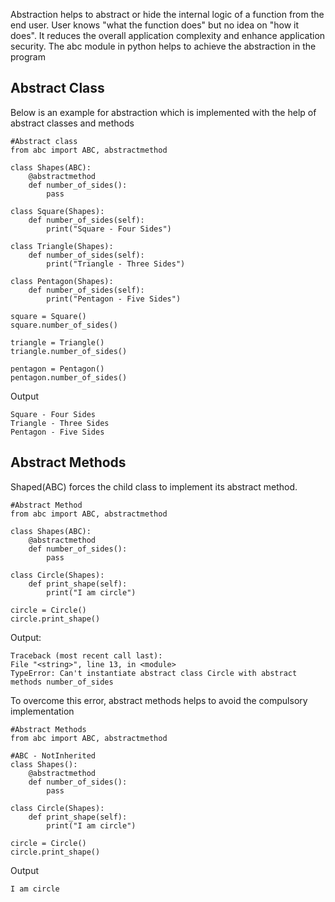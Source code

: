 Abstraction helps to abstract or hide the internal logic of a function from the end user. User knows "what the function does" but no idea on "how it does".
It reduces the overall application complexity and enhance application security. The abc module in python helps to achieve the abstraction in the program

## **Abstract Class**
Below is an example for abstraction which is implemented with the help of abstract classes and methods

    #Abstract class
    from abc import ABC, abstractmethod

    class Shapes(ABC):
        @abstractmethod
        def number_of_sides():
            pass

    class Square(Shapes):
        def number_of_sides(self):
            print("Square - Four Sides")
            
    class Triangle(Shapes):
        def number_of_sides(self):
            print("Triangle - Three Sides")
            
    class Pentagon(Shapes):
        def number_of_sides(self):
            print("Pentagon - Five Sides")

    square = Square()
    square.number_of_sides()

    triangle = Triangle()
    triangle.number_of_sides()

    pentagon = Pentagon()
    pentagon.number_of_sides()

 Output

    Square - Four Sides
    Triangle - Three Sides
    Pentagon - Five Sides

## **Abstract Methods**
Shaped(ABC) forces the child class to implement its abstract method.
    
    #Abstract Method
    from abc import ABC, abstractmethod

    class Shapes(ABC):
        @abstractmethod
        def number_of_sides():
            pass

    class Circle(Shapes):
        def print_shape(self):
            print("I am circle")

    circle = Circle()
    circle.print_shape()

Output:

    Traceback (most recent call last):
    File "<string>", line 13, in <module>
    TypeError: Can't instantiate abstract class Circle with abstract methods number_of_sides

To overcome this error, abstract methods helps to avoid the compulsory implementation

    #Abstract Methods
    from abc import ABC, abstractmethod

    #ABC - NotInherited
    class Shapes():
        @abstractmethod
        def number_of_sides():
            pass

    class Circle(Shapes):
        def print_shape(self):
            print("I am circle")

    circle = Circle()
    circle.print_shape()

 Output

    I am circle